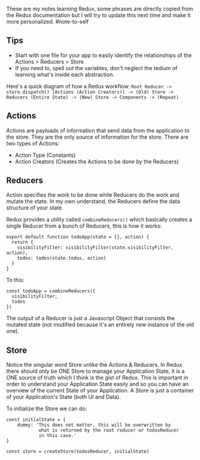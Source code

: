 These are my notes learning Redux, some phrases are directly copied from the Redux documentation but I will try to update this next time and make it more personalized. #note-to-self

## Tips
- Start with one file for your app to easily identify the relationships of the Actions > Reducers > Store
- If you need to, spell out the variables, don't neglect the tedium of learning what's inside each abstraction.

Here's a quick diagram of how a Redux workflow:
`Root Reducer -> store.dispatch() [Actions (Action Creators)] -> (Old) Store -> Reducers (Entire State) -> (New) Store -> Components -> (Repeat)`

## Actions
Actions are payloads of information that send data from the application to the store. They are the only source of information for the store. There are two types of Actions:  
- Action Type (Constants)  
- Action Creators (Creates the Actions to be done by the Reducers)

## Reducers
Action specifies the work to be done while Reducers do the work and mutate the state. In my own understand, the Reducers define the data structure of your state. 

Redux provides a utility called `combineReducers()` which basically creates a single Reducer from a bunch of Reducers, this is how it works:

```
export default function todoApp(state = {}, action) {
  return {
    visibilityFilter: visibilityFilter(state.visibilityFilter, action),
    todos: todos(state.todos, action)
  }
}
```
To this:
```
const todoApp = combineReducers({
  visibilityFilter,
  todos
})
```
The output of a Reducer is just a Javascript Object that consists the mutated state (not modified because it's an entirely new instance of the old one).

## Store
Notice the singular word Store unlike the Actions & Reducers. In Redux there should only be ONE Store to manage your Application State, it is a ONE source of truth which I think is the gist of Redux. This is important in order to understand your Application State easily and so you can have an overview of the current State of your Application. A Store is just a container of your Application's State (both UI and Data).

To initialize the Store we can do:

```
const initialState = {
	dummy: 'This does not matter, this will be overwritten by
			what is returned by the root reducer or todosReducer 
			in this case.'
}

const store = createStore(todosReducer, initialState)
```

